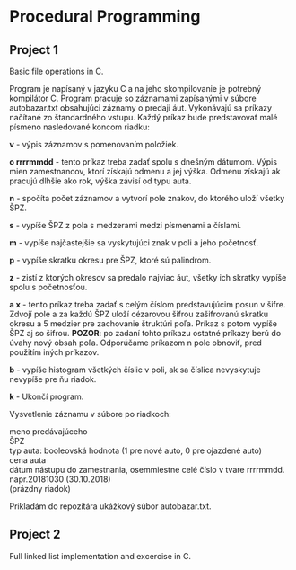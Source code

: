 # Procedural Programming

## Project 1
Basic file operations in C.

Program je napísaný v jazyku C a na jeho skompilovanie je potrebný kompilátor C.
Program pracuje so záznamami zapísanými v súbore
autobazar.txt obsahujúci záznamy o predaji áut. Vykonávajú sa
príkazy načítané zo štandardného vstupu. Každý príkaz bude predstavovať malé
písmeno nasledované koncom riadku:

**v** - výpis záznamov s pomenovaním položiek.

**o rrrrmmdd** - tento príkaz treba zadať spolu s dnešným dátumom.
             Výpis mien zamestnancov, ktorí získajú odmenu a jej výška.
             Odmenu získajú ak pracujú dlhšie ako rok, výška závisí od typu auta.

**n** - spočíta počet záznamov a vytvorí pole znakov, do ktorého uloží všetky ŠPZ.

**s** - vypíše ŠPZ z pola s medzerami medzi písmenami a číslami.

**m** - vypíše najčastejšie sa vyskytujúci znak v poli a jeho početnosť.

**p** - vypíše skratku okresu pre ŠPZ, ktoré sú palindrom.

**z** - zistí z ktorých okresov sa predalo najviac áut, všetky ich skratky vypíše spolu s početnosťou.

**a x** - tento príkaz treba zadať s celým číslom predstavujúcim posun v šifre.
      Zdvojí pole a za každú ŠPZ uloží cézarovou šifrou zašifrovanú skratku okresu a 5 medzier pre zachovanie štruktúri poľa. Príkaz s potom vypíše ŠPZ aj so šifrou. **POZOR**: po zadaní tohto príkazu ostatné príkazy berú do úvahy nový obsah poľa. Odporúčame príkazom n pole obnoviť, pred použitím iných príkazov.

**b** - vypíše histogram všetkých číslic v poli, ak sa číslica nevyskytuje nevypíše pre ňu riadok.

**k** - Ukončí program.

Vysvetlenie záznamu v súbore po riadkoch:

meno predávajúceho  
ŠPZ  
typ auta: booleovská hodnota (1 pre nové auto, 0 pre ojazdené auto)  
cena auta  
dátum nástupu do zamestnania, osemmiestne celé číslo v tvare rrrrmmdd. napr.20181030 (30.10.2018)  
(prázdny riadok)

Prikladám do repozitára ukážkový súbor autobazar.txt.

## Project 2
Full linked list implementation and excercise in C.